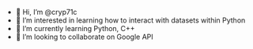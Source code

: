 - 👋 Hi, I’m @cryp71c
- 👀 I’m interested in learning how to interact with datasets within Python
- 🌱 I’m currently learning Python, C++
- 💞️ I’m looking to collaborate on Google API

<!---
Icerenegade88/Icerenegade88 is a ✨ special ✨ repository because its `README.md` (this file) appears on your GitHub profile.
You can click the Preview link to take a look at your changes.
--->

